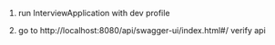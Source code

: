 1. run InterviewApplication with dev profile

2. go to http://localhost:8080/api/swagger-ui/index.html#/ verify api
